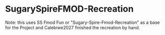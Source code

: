# SugarySpireFMOD-Recreation
 Note: this uses SS Fmod Fun or "Sugary-Spire-Fmod-Recreation" as a base for the Project and  Calebiwe2027 finished the recreation by hand.
